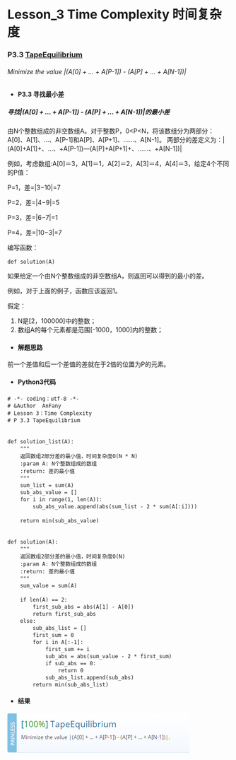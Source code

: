 # Lesson_3 Time Complexity  时间复杂度



### P3.3 [TapeEquilibrium](https://app.codility.com/programmers/lessons/3-time_complexity/tape_equilibrium/) 

###### Minimize the value |(A[0] + ... + A[P-1]) - (A[P] + ... + A[N-1])|


* #### P3.3 寻找最小差


##### 寻找|(A[0] + ... + A[P-1]) - (A[P] + ... + A[N-1])|的最小差

由N个整数组成的非空数组A。对于整数P，0<P<N，将该数组分为两部分：A[0]、A[1]、…、A[P-1]和A[P]、A[P+1]、……、A[N-1]。
两部分的差定义为：|(A[0]+A[1]+、…、+A[P-1])—(A[P]+A[P+1]+、……、+A[N-1])|

例如，考虑数组:A[0]＝3，A[1]＝1，A[2]＝2，A[3]＝4，A[4]＝3，给定4个不同的P值：

P=1，差=|3−10|=7

P=2，差=|4−9|=5

P=3，差=|6−7|=1

P=4，差=|10−3|=7

编写函数：
```
def solution(A)
```

如果给定一个由N个整数组成的非空数组A，则返回可以得到的最小的差。

例如，对于上面的例子，函数应该返回1。


假定：
  1. N是[2，100000]中的整数；
  2. 数组A的每个元素都是范围[-1000，1000]内的整数；
  



* #### 解题思路

前一个差值和后一个差值的差就在于2倍的位置为P的元素。


* #### Python3代码



```
# -*- coding：utf-8 -*-
# &Author  AnFany
# Lesson 3：Time Complexity
# P 3.3 TapeEquilibrium


def solution_list(A):
    """
    返回数组2部分差的最小值，时间复杂度O(N * N)
    :param A: N个整数组成的数组
    :return: 差的最小值
    """
    sum_list = sum(A)
    sub_abs_value = []
    for i in range(1, len(A)):
        sub_abs_value.append(abs(sum_list - 2 * sum(A[:i])))

    return min(sub_abs_value)


def solution(A):
    """
    返回数组2部分差的最小值，时间复杂度O(N)
    :param A: N个整数组成的数组
    :return: 差的最小值
    """
    sum_value = sum(A)

    if len(A) == 2:
        first_sub_abs = abs(A[1] - A[0])
        return first_sub_abs
    else:
        sub_abs_list = []
        first_sum = 0
        for i in A[:-1]:
            first_sum += i
            sub_abs = abs(sum_value - 2 * first_sum)
            if sub_abs == 0:
                return 0
            sub_abs_list.append(sub_abs)
        return min(sub_abs_list)

```



* #### 结果




![image](https://github.com/Anfany/Codility-Lessons-By-Python3/blob/master/L3_Time%20Complexity/3.3.png)
